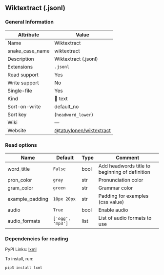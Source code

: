 Wiktextract (.jsonl)
--------------------

### General Information

| Attribute       | Value                                                                |
|-----------------|----------------------------------------------------------------------|
| Name            | Wiktextract                                                          |
| snake_case_name | wiktextract                                                          |
| Description     | Wiktextract (.jsonl)                                                 |
| Extensions      | `.jsonl`                                                             |
| Read support    | Yes                                                                  |
| Write support   | No                                                                   |
| Single-file     | Yes                                                                  |
| Kind            | 📝 text                                                              |
| Sort-on-write   | default_no                                                           |
| Sort key        | \(`headword_lower`\)                                                 |
| Wiki            | ―                                                                    |
| Website         | [@tatuylonen/wiktextract](https://github.com/tatuylonen/wiktextract) |

### Read options

| Name            | Default          | Type | Comment                                        |
|-----------------|------------------|------|------------------------------------------------|
| word_title      | `False`          | bool | Add headwords title to beginning of definition |
| pron_color      | `gray`           | str  | Pronunciation color                            |
| gram_color      | `green`          | str  | Grammar color                                  |
| example_padding | `10px 20px`      | str  | Padding for examples (css value)               |
| audio           | `True`           | bool | Enable audio                                   |
| audio_formats   | `['ogg', 'mp3']` | list | List of audio formats to use                   |

### Dependencies for reading

PyPI Links: [lxml](https://pypi.org/project/lxml)

To install, run:

```sh
pip3 install lxml
```

